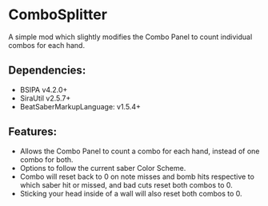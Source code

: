 # ComboSplitter
A simple mod which slightly modifies the Combo Panel to count individual combos for each hand.

## Dependencies:
- BSIPA v4.2.0+
- SiraUtil v2.5.7+
- BeatSaberMarkupLanguage: v1.5.4+

## Features:
- Allows the Combo Panel to count a combo for each hand, instead of one combo for both.
- Options to follow the current saber Color Scheme.
- Combo will reset back to 0 on note misses and bomb hits respective to which saber hit or missed, and bad cuts reset both combos to 0.
- Sticking your head inside of a wall will also reset both combos to 0.
